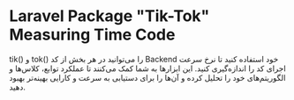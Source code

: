# Laravel Package "Tik-Tok" Measuring Time Code

tik() و tok() را می‌توانید در هر بخش از کد Backend خود استفاده کنید تا نرخ سرعت اجرای کد را اندازه‌گیری کنید. این ابزارها به شما کمک می‌کنند تا عملکرد توابع، کلاس‌ها و الگوریتم‌های خود را تحلیل کرده و آن‌ها را برای دستیابی به سرعت و کارایی بهینه‌تر بهبود دهید.

